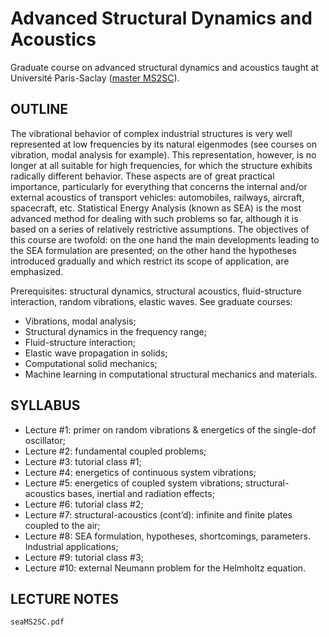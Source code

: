 # Advanced Structural Dynamics and Acoustics

Graduate course on advanced structural dynamics and acoustics taught at Université Paris-Saclay ([master MS2SC](https://www.universite-paris-saclay.fr/formation/master/mecanique/m2-modelisation-et-simulation-en-mecanique-des-structures-et-systemes-couples)).

## OUTLINE

<!-- Le comportement vibratoire d’une structure industrielle complexe est très bien représenté aux basses fréquences par ses modes propres de vibration (cours de vibrations, analyse modale par exemple). Cette représentation n’est en revanche plus du tout adaptée aux hautes fréquences, pour lesquelles la structure exhibe un comportement radicalement différent. Ces aspects ont une grande importance pratique notamment pour tout ce qui concerne l’acoustique interne et/ou externe des véhicules de transport : automobile, ferroviaire, domaine spatial ... L’Analyse Statistique Énergétique, connue sous le signe SEA, est à ce jour la méthode la plus aboutie pour traiter de tels problèmes, bien qu’elle soit fondée sur une série d’hypothèses relativement restrictives. L’objectif de ce cours est double : d’une part présenter les principaux développements ayant conduit à la formulation SEA, d’autre part insister sur les hypothèses introduites au fur et à mesure et qui restreignent son champ d’application. -->

The vibrational behavior of complex industrial structures is very well represented at low frequencies by its natural eigenmodes (see courses on vibration, modal analysis for example). This representation, however, is no longer at all suitable for high frequencies, for which the structure exhibits radically different behavior. These aspects are of great practical importance, particularly for everything that concerns the internal and/or external acoustics of transport vehicles: automobiles, railways, aircraft, spacecraft, etc. Statistical Energy Analysis (known as SEA) is the most advanced method for dealing with such problems so far, although it is based on a series of relatively restrictive assumptions. The objectives of this course are twofold: on the one hand the main developments leading to the SEA formulation are presented; on the other hand the hypotheses introduced gradually and which restrict its scope of application, are emphasized.

Prerequisites: structural dynamics, structural acoustics, fluid-structure interaction, random vibrations, elastic waves. See graduate courses:
* Vibrations, modal analysis;
* Structural dynamics in the frequency range;
* Fluid-structure interaction;
* Elastic wave propagation in solids;
* Computational solid mechanics; 
* Machine learning in computational structural mechanics and materials.

## SYLLABUS

* Lecture #1: primer on random vibrations & energetics of the single-dof oscillator;
* Lecture #2: fundamental coupled problems;
* Lecture #3: tutorial class #1;
* Lecture #4: energetics of continuous system vibrations;
* Lecture #5: energetics of coupled system vibrations; structural-acoustics bases, inertial and radiation effects;
* Lecture #6: tutorial class #2;
* Lecture #7: structural-acoustics (cont’d): infinite and finite plates coupled to the air;
* Lecture #8: SEA formulation, hypotheses, shortcomings, parameters. Industrial applications;
* Lecture #9: tutorial class #3;
* Lecture #10: external Neumann problem for the Helmholtz equation.

## LECTURE NOTES

`seaMS2SC.pdf`
